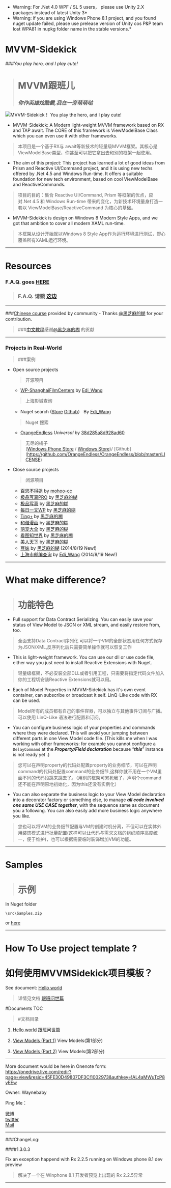 * Warning: For .Net 4.0 WPF / SL 5 users， please use Unity 2.X packages instead of latest Unity 3*
* Warning: if you are using Windows Phone 8.1 project, and you found nuget update failed, please use prelease version of Unity cos P&P team lost WPA81 in nupkg folder name in the stable versions.* 

MVVM-Sidekick
=============
###*You play hero, and I play cute!*


> MVVM跟班儿
> ===================
>### *你作英雄炫酷霸,我在一旁萌萌哒*

![MVVM-Sidekick！ You play the hero, and I play cute!](https://github.com/waynebaby/MVVM-Sidekick/raw/master/MVVMSidekick/Documents/Hammer.png)


- MVVM-Sidekick: A Modern light-weight MVVM framework based on RX and TAP await. The CORE of this framework is ViewModelBase Class which you can even use it with other frameworks.
> 本项目是一个基于RX与 await等新技术的轻量级MVVM框架。其核心是ViewModelBase类型，你甚至可以把它拿出去和别的框架一起使用。


- The aim of this project: This project has learned a lot of good ideas from Prism and Reactive UI/Command project, and it is using new techs offered by .Net 4.5 and Windows Run-time. It offers a suitable foundation for new tech environment, based on cool ViewModelBase and ReactiveCommands. 
> 项目的目的：集合 Reactive UI/Command, Prism 等框架的优点，应对.Net 4.5 和 Windows Run-time 带来的变化，为新技术环境量身打造一套以 ViewModelBase/ReactiveCommand 为核心的基础。


- MVVM-Sidekick is design on Windows 8 Modern Style Apps, and we got that ambition to cover all modern XAML run-time. 
> 本框架从设计开始就以Windows 8 Style App作为运行环境进行测试，野心覆盖所有XAML运行环境。


---

Resources
=========

### F.A.Q. goes [HERE]
[HERE]:    https://github.com/waynebaby/MVVM-Sidekick/blob/master/MVVMSidekick/Documents/0.FAQ.md
>### F.A.Q. 请戳 [这边]
[这边]:  https://github.com/waynebaby/MVVM-Sidekick/blob/master/MVVMSidekick/Documents/0.FAQ.md

---
###[Chinese course] provided by community  - Thanks [@黑芝麻的糊] for your contribution.
>###[中文教程]感谢[@黑芝麻的糊] 的贡献


[@黑芝麻的糊]: http://weibo.com/yanxiaodi1983
[中文教程]: http://www.cnblogs.com/yanxiaodi/p/3800767.html
[Chinese course]: http://www.cnblogs.com/yanxiaodi/p/3800767.html

---
### Projects in Real-World
>###案例



 - Open source projects
	>开源项目

   	- [WP-ShanghaiFilmCenters]  by  [Edi_Wang] 		
	>上海影城查询

    - Nuget search  ([Store](http://www.windowsphone.com/en-us/store/app/nuget-search/6b9ce273-d161-42aa-97bc-56e964e987c0 "Store")  [Github](https://github.com/EdiWang/WP-NuGetSearch "Github")） By [Edi_Wang] 
    >Nuget 搜索

    - [OrangeEndless] *Universal* by  [38d285a8d928ad60]
    >无尽的橘子   
    ([Windows Phone Store](http://www.windowsphone.com/zh-cn/store/app/%e6%97%a0%e5%b0%bd%e7%9a%84%e6%a9%98%e5%ad%90/0fb32986-2963-4d8a-878b-a143915d40bb "Windows Phone 8.1") 
 /    [Windows Store](http://apps.microsoft.com/windows/zh-cn/app/c8caec38-257d-4c77-a6c0-e619f704118e "Windows 8.1"))/ [Github]  (https://github.com/OrangeEndless/OrangeEndless/blob/master/LICENSE)
 		
 - Close source projects
  	>闭源项目    	
	
	- [百思不得姐] by [mohoo-cc]     
    - [极品写真PRO](http://www.windowsphone.com/s?appid=e4af00da-a2d4-40c2-b796-1feae655d22b)        by  [黑芝麻的糊]
    - [极品写真](http://www.windowsphone.com/s?appid=23c54cad-14ef-4292-b658-ce2c73c59d93)           by  [黑芝麻的糊]
    - [每日一文WP](http://www.windowsphone.com/s?appid=85a05b80-b057-4211-a125-7961836bee27)         by  [黑芝麻的糊]
    - [Ting+](http://www.windowsphone.com/s?appid=01e3bc61-72ce-4609-a944-3a89760eaffa)             by  [黑芝麻的糊]
    - [和谐漫画](http://www.windowsphone.com/s?appid=0ec41027-66cc-4724-9cbe-aa575d873940)           by  [黑芝麻的糊]
    - [萌宠大全](http://www.windowsphone.com/s?appid=76767f95-0ef1-406a-a63d-33ad76734c74)           by  [黑芝麻的糊]
    - [看图知世界](http://www.windowsphone.com/s?appid=9e34cebd-017e-40a5-8abe-b6d350ae6efb)         by  [黑芝麻的糊]
    - [美人天下](http://www.windowsphone.com/s?appid=d0fe7a07-7a71-4902-a4a4-c0347afec51e)           by  [黑芝麻的糊]
    - [豆妹](http://www.windowsphone.com/s?appid=8824a04b-c1db-4d9d-9ed7-2f15fcb1ac94)            by  [黑芝麻的糊]  (2014/8/19 New!)
    - [上海市邮编查询](http://www.windowsphone.com/s?appid=33ba84a8-64e7-4083-a97a-6bf1e540f944)  by  [Edi_Wang] 	 (2014/8/19 New!)	           
	
[黑芝麻的糊]: http://weibo.com/yanxiaodi1983
[WP-ShanghaiFilmCenters]: https://github.com/EdiWang/WP-ShanghaiFilmCenters
[Edi_Wang]:      http://diaosbook.com/

[百思不得姐]:http://www.windowsphone.com/en-us/store/app/百思不得姐/c7725093-2b0b-4765-9df8-9214b1e3e12d
[OrangeEndless]: https://github.com/OrangeEndless/OrangeEndless 
[mohoo-cc]:http://weibo.com/mohoostudio
[38d285a8d928ad60]: http://weibo.com/hengzichao 

----------

What make difference?
============
> 功能特色
> =======

- Full support for Data Contract Serializing. You can easily save your status of View Model to JSON or XML stream, and easily restore from, too.
>全面支持Data Contract序列化 可以将一个VM的全部状态用任何方式保存为JSON/XML,反序列化后只需要简单操作就可以恢复工作


- This is light-weight framework. You can use our dll or use code file, either way you just need to install Reactive Extensions with Nuget.
>轻量级框架，不必安装全部DLL或者引用工程，只需要将指定代码文件加入你的工程切安装Reactive Extensions就可以用。


- Each of Model Properties in MVVM-Sidekick has it's own event container, can subscribe or broadcast it self. LinQ-Like code with RX can be used.
>Model所有的成员都有自己的事件容器，可以独立与其他事件订阅与广播。可以使用 LinQ-Like 语法进行配置和订阅。



- You can configure business logic of your properties and commands where they were declared. This will avoid your jumping between different parts in one View Model code file. (This kills me when I was working with other frameworks: for example you cannot configure a `DelayCommand` at the ***Property/Field declaration*** because “***this***” instance is not ready yet .)
>您可以在声明property的代码处配置property的业务细节，可以在声明command的代码处配置command的业务细节,这样你就不用在一个VM里面不同的代码段跳来跳去了。（用别的框架可累死我了，声明个command 还不能在声明原地初始化，因为this还没有实例化）



- You can also separate the business logic to your View Model declaration into a decorator factory or something else, to manage ***all code involved one same USE CASE together***, with the sequence same as document you a following. You can also easily add more business logic anywhere you like.
>您也可以将VM的业务细节配置与VM的创建时机分离，不但可以在实体外用装饰模式进行批量配置(这样可以让代码与需求文档的组织顺序高度统一，便于维护)，也可以根据需要临时装饰增加VM的功能。




----------

Samples
===========

>示例
>===========



In Nuget folder 

`\src\Samples.zip`

or [here](https://github.com/waynebaby/MVVM-Sidekick/blob/master/MVVMSidekick/Nuget/MVVM-Sidekick/src/Samples.zip?raw=true)

----------

How To Use project template ?
===================
如何使用MVVMSidekick项目模板？
===================

 See document: [Hello world](https://github.com/waynebaby/MVVM-Sidekick/blob/master/MVVMSidekick/Documents/1.HelloWorld.md)


 >详情见文档  [跟班问世篇](https://github.com/waynebaby/MVVM-Sidekick/blob/master/MVVMSidekick/Documents/1.HelloWorld.md)




#Documents TOC
>#文档目录

1. [Hello world](https://github.com/waynebaby/MVVM-Sidekick/blob/master/MVVMSidekick/Documents/1.HelloWorld.md) 	跟班问世篇
2. [View Models (Part 1)](https://github.com/waynebaby/MVVM-Sidekick/blob/master/MVVMSidekick/Documents/2.ViewModels.md) 	View Models(第1部分)

3. [View Models (Part 2)](https://github.com/waynebaby/MVVM-Sidekick/blob/master/MVVMSidekick/Documents/3.ViewModels_2.md) 	View Models(第2部分)

----------
More document would be here in Onenote form:
https://onedrive.live.com/redir?page=view&resid=45FE30D49807DF3C!1002973&authkey=!AL4aMWuTcP8yEEw

Owner: Waynebaby


Ping Me：
 
[微博]  
[twitter]  
[Mail]

[微博]: http://www.weibo.com/waynebabywang "WaynebabyWang"

[twitter]: http://twitter.com/waynebaby "Waynebaby"

[Mail]: mailto:blackshaman_wayne@hotmail.com "MSN Skype"

----------------------------------
###ChangeLog:

####1.3.0.3 

Fix an exception happend with Rx 2.2.5 running on Windows phone 8.1 dev preview  

> 解决了一个在 Winphone 8.1 开发者预览上出现的 Rx 2.2.5异常
-----------------------------


